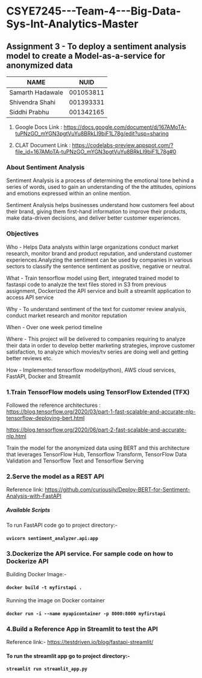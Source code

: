 # CSYE7245---Team-4---Big-Data-Sys-Int-Analytics-Master

## Assignment 3 - To deploy a sentiment analysis model to create a Model-as-a-service for anonymized data 

| NAME              |     NUID        |
|------------------ |-----------------|
| Samarth Hadawale  |   001053811     |
| Shivendra Shahi   |   001393331     |
| Siddhi Prabhu     |   001342165     |


1. Google Docs Link : https://docs.google.com/document/d/167AMoTA-tuPNzGO_mYGN3pgtVuYu8BRkLI9biF1L78g/edit?usp=sharing

2. CLAT Document Link : https://codelabs-preview.appspot.com/?file_id=167AMoTA-tuPNzGO_mYGN3pgtVuYu8BRkLI9biF1L78g#0

### About Sentiment Analysis

Sentiment Analysis is a process of determining the emotional tone behind a series of words, used to gain an understanding of the the attitudes, opinions and emotions expressed within an online mention.

Sentiment Analysis helps businesses understand how customers feel about their brand, giving them first-hand information to improve their products, make data-driven decisions, and deliver better customer experiences.

### Objectives

Who - Helps Data analysts within large organizations conduct market research, monitor brand and product reputation, and understand customer experiences.Analyzing the sentiment can be used by companies in various sectors to classify the sentence sentiment as positive, negative or neutral.

What - Train tensorflow model using Bert, integrated trained model to fastaspi code to analyze the text files stored in S3 from previous assignment, Dockerized the API service and built a streamlit application to access API service

Why - To understand sentiment of the text for customer review analysis, conduct market research and monitor reputation

When - Over one week period timeline

Where - This project will be delivered to companies requiring to analyze their data in order to develop better marketing strategies, improve customer satisfaction, to analyze which movies/tv series are doing well and getting better reviews etc.

How - Implemented tensorflow model(python), AWS cloud services, FastAPI, Docker and Streamlit

### 1.Train TensorFlow models using TensorFlow Extended (TFX) 

Followed the reference architectures : https://blog.tensorflow.org/2020/03/part-1-fast-scalable-and-accurate-nlp-tensorflow-deploying-bert.html

https://blog.tensorflow.org/2020/06/part-2-fast-scalable-and-accurate-nlp.html


Train the model for the anonymized data using BERT and this architecture that leverages TensorFlow Hub, Tensorflow Transform, TensorFlow Data Validation and Tensorflow Text and Tensorflow Serving 

### 2.Serve the model as a REST API 

Reference link: https://github.com/curiousily/Deploy-BERT-for-Sentiment-Analysis-with-FastAPI

##### Available Scripts

To run FastAPI code go to project directory:-

#### `uvicorn sentiment_analyzer.api:app`


### 3.Dockerize the API service. For sample code on how to Dockerize API

Building Docker Image:-

#### `docker build -t myfirstapi .`

Running the image on Docker container

#### `docker run -i --name myapicontainer -p 8000:8000 myfirstapi`

### 4.Build a Reference App in Streamlit to test the API

Reference link:- https://testdriven.io/blog/fastapi-streamlit/

#### To run the streamlit app go to project directory:-

#### `streamlit run streamlit_app.py`
